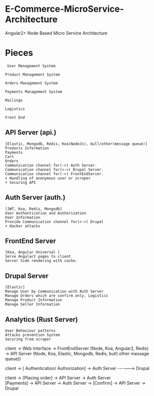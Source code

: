 # E-Commerce-MicroService-Architecture
Angular2+ Node Based Micro Service Architecture 






# Pieces
     User Management System
      
    Product Management System
      
    Orders Management System

    Payments Management System

    Mailings

    Logistics

    Front End




## API Server (api.)
    [Elastic, Mongodb, Redis, Koa(NodeJs), bull/other(message queue)]
    Products Information 
    Payments 
    Cart
    Orders
    Communication channel for(->) Auth Server.
    Communication channel for(<->) Drupal Server.
    Communication channel for(->) FrontEndServer.
    + Handling of anonymous user or scraper 
    + Securing API

     
## Auth Server (auth.)
    [JWT, Koa, Redis, Mongodb] 
    User Authentication and Authorization 
    User Information
    Provide Communication channel for(<->) Drupal
    + Hacker attacks

## FrontEnd Server 
    [Koa, Angular Universal ]
    Serve Angular2 pages to client
    Server Side rendering with cache. 
    
## Drupal Server 
    [Elastic] 
    Manage User by Communication with Auth Server
    Manage Orders which are confirm only, Logistics
    Manage Product Information 
    Manage Seller Information

## Analytics (Rust Server)
    User Behaviour patterns
    Attacks prevention System
    Securing from scraper




client 
    -> Web Interface 
    -> FrontEndServer (Node, Koa, Angular2, Redis)  
    -> API Server (Node, Koa, Elastic, Mongodb, Redis, bull( other message queue))

client  -> [ Authentication/ Authorization] -> Auth Server  ------> Drupal    


client -> [Placing order] -> API Server -> Auth Server      
          [Payments]      -> API Server -> Auth Server -> [Confirm] -> API Server -> Drupal 



                        


